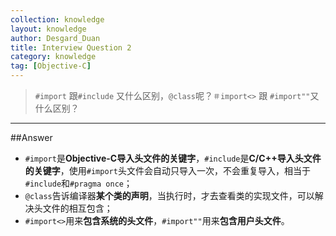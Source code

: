 ```yaml
---
collection: knowledge
layout: knowledge
author: Desgard_Duan
title: Interview Question 2
category: knowledge
tag: [Objective-C]
---
```


> `#import` 跟`#include` 又什么区别，`@class`呢？`＃import<>` 跟 `#import""`又什么区别？

<!-- more -->

----

##Answer

* `#import`是**Objective-C导入头文件的关键字**，`#include`是**C/C++导入头文件的关键字**，使用`#import`头文件会自动只导入一次，不会重复导入，相当于`#include`和`#pragma once`；
* `@class`告诉编译器**某个类的声明**，当执行时，才去查看类的实现文件，可以解决头文件的相互包含；
* `#import<>`用来**包含系统的头文件**，`#import""`用来**包含用户头文件**。
